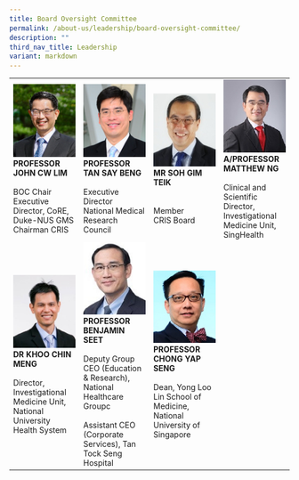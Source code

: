 ```yaml
---
title: Board Oversight Committee
permalink: /about-us/leadership/board-oversight-committee/
description: ""
third_nav_title: Leadership
variant: markdown
---
```

<table>
	<tbody>
		<tr>
			<td style="width:25%">
				<img src="/images/Leadership/Board%20Oversight%20Committee/prof-john-cw-lim_2.jpg">
				<b>PROFESSOR JOHN CW LIM</b>
				<br><br>BOC Chair<br>Executive Director, CoRE, Duke-NUS GMS<br>Chairman CRIS
			</td>
			<td style="width:25%">
				<img src="/images/Leadership/Board%20Oversight%20Committee/aprof-tan-say-beng(1).jpg">
				<b>PROFESSOR TAN SAY BENG</b>
				<br><br>Executive Director<br>National Medical Research Council
			</td>
			<td style="width:25%">
				<img src="/images/Leadership/Board%20Oversight%20Committee/soh-gim-teik-2016-ar-01-01-1.jpg">
				<b>MR SOH GIM TEIK</b>
				<br><br><br>Member<br>CRIS Board
			</td>
			<td style="width:25%">
				<img src="/images/Leadership/Board%20Oversight%20Committee/aprof-matthew-ng_2.jpg">
				<b>A/PROFESSOR MATTHEW NG</b>
				<br><br>Clinical and Scientific Director, Investigational Medicine Unit,  <br>SingHealth
			</td>
		</tr>
		<tr>
			<td style="width:25%">
				<img src="/images/Leadership/Board%20Oversight%20Committee/dr-khoo-chin-meng_2.jpg">
				<b>DR KHOO CHIN MENG</b>
				<br><br>Director, Investigational Medicine Unit,  
National University Health System
			</td>
			<td style="width:25%">
				<img src="/images/Leadership/Board%20Oversight%20Committee/prof-benjamin-seet_2.jpg">
				<b> 
PROFESSOR BENJAMIN SEET</b>
				<br><br>Deputy Group CEO (Education &amp; Research),  <br>National Healthcare Groupc<br><br>Assistant CEO (Corporate Services), Tan Tock Seng Hospital
			</td>
			<td style="width:25%">
				<img src="/images/Leadership/Board%20Oversight%20Committee/prof-chong-yap-seng_2.jpg">
				<b>PROFESSOR CHONG YAP SENG</b>
				<br><br>Dean, Yong Loo Lin School of Medicine, <br>National University of Singapore
			</td>
		</tr>
	</tbody>
	</table>